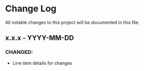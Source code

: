 # Change Log
All notable changes to this project will be documented in this file.

## x.x.x - YYYY-MM-DD
### CHANGED:
- Line item details for changes